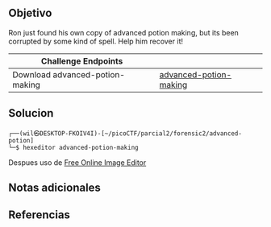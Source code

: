 ## Objetivo
Ron just found his own copy of advanced potion making, but its been corrupted by some kind of spell. Help him recover it!

| Challenge Endpoints             |                                                                                                                                    |
| ------------------------------- | ---------------------------------------------------------------------------------------------------------------------------------- |
| Download advanced-potion-making | [advanced-potion-making](https://artifacts.picoctf.net/picoMini+by+redpwn/Forensics/advanced-potion-making/advanced-potion-making) |

## Solucion

```
┌──(wil㉿DESKTOP-FKOIV4I)-[~/picoCTF/parcial2/forensic2/advanced-potion]
└─$ hexeditor advanced-potion-making

```

Despues uso de [Free Online Image Editor](https://www.online-image-editor.com/)
## Notas adicionales
## Referencias
